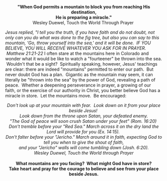<p style="text-align: center;"><br /><strong><br />"When God permits a mountain to block you from reaching His destination,<br /></strong><strong>He is preparing a miracle."<br /></strong>Wesley Duewel, Touch the World Through Prayer </p>
<p style="text-align: left;"><em class="caption">Jesus replied, "I tell you the truth, if you have faith and do not doubt, not only can you do what was done to the fig tree, but also you can say to this mountain, 'Go, throw yourself into the sea,' and it will be done.  IF YOU BELIEVE, YOU WILL RECEIVE WHATEVER YOU ASK FOR IN PRAYER.  Matthew 21:21-22 </em>I often stare at the mountains here in Colorado and wonder what it would be like to watch a "fourteener" be thrown into the sea.  Wouldn't that be a sight?  Spiritually speaking, however, Jesus' teachings are clear: there are indeed "mountains" permitted to enter our path.  But never doubt God has a plan.  Gigantic as the mountain may seem, it can literally be "thrown into the sea" by the power of God, revealing a path of peace.  Whether a deepening perseverance in prayer, a growing of our faith, or the exercise of our authority in Christ, you better believe God has a miracle in store.  Let the mountains move.  Be encouraged:   </p>
<p style="text-align: center;"><em>Don't look up at your mountain with fear.  Look down on it from your place beside Jesus!  </em><br /><em>Look down from the throne upon Satan, your defeated enemy. </em><br /><em>"The God of peace will soon crush Satan under your feet" (Rom. 16:20) </em><br /><em>Don't tremble before your "Red Sea." March across it on the dry land the Lord will provide for you (Ex. 14:15). <br />Don't falter before your "Jericho." March around it in faith, expecting God to tell you when to give the shout of faith, <br />and your "Jericho" walls will come tumbling down (Josh. 6:20). </em><br /><em>Wesley Duewel, Touch the World through Prayer</em><br /><strong><br />What mountains are you facing?  What might God have in store? <br />Take heart and pray for the courage to believe and see from your place beside Jesus.</strong></p>